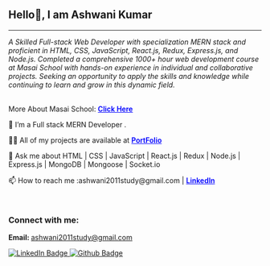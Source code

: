 <h2>Hello👋, I am Ashwani Kumar</h2>
<hr>
<i>A Skilled Full-stack Web Developer with specialization MERN stack and proficient in
        HTML, CSS, JavaScript, React.js, Redux, Express.js, and Node.js. Completed a comprehensive 1000+ hour web
        development course at Masai School with hands-on experience in individual and collaborative projects. Seeking an
        opportunity to apply the skills and knowledge while continuing to learn and grow in this dynamic field.
</i>
<br>
<br>

<p>More About Masai School: <a href="https://masaischool.com/" style="font-weight: 600; color: blue;">Click Here</a>
</p>

<p>🌱 I’m a Full stack MERN Developer .</p>

<p>👨‍💻 All of my projects are available at <a href="https://masaischool.com/"
            style="font-weight: 600; color: blue;">PortFolio</a></p>
<p>💬 Ask me about HTML | CSS | JavaScript | React.js | Redux | Node.js | Express.js | MongoDB | Mongoose |
        Socket.io</p>

<p>📫 How to reach me :ashwani2011study@gmail.com | <a href="https://www.linkedin.com/in/ashwani-kumar-b696a4235/"
            style="font-weight: 600; color: blue;">LinkedIn</a></p>

<br>

<h3 align="left">Connect with me:</h3>

<b>Email: </b><a href="" style="font-weight: 600; color: blue;">ashwani2011study@gmail.com</a>

<div id="badges">
        <a href="https://www.linkedin.com/in/ashwani-kumar-b696a4235/">
            <img src="https://img.shields.io/badge/LinkedIn-blue?style=for-the-badge&logo=linkedin&logoColor=white"
                alt="LinkedIn Badge" />
        </a>
        <a href="https://regal-cendol-3fbfcc.netlify.app/">
            <img src="https://img.shields.io/badge/portfolio-black?style=for-the-badge&logo=github&logoColor=white"
                alt="Github Badge" />
        </a>
    </div>
    <p align="left">
    </p>

